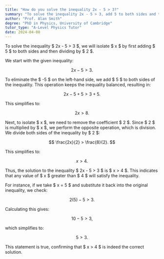 ```yaml
---
title: "How do you solve the inequality 2x - 5 > 3?"
summary: "To solve the inequality 2x - 5 > 3, add 5 to both sides and then divide by 2 to isolate x."
author: "Prof. Alan Smith"
degree: "PhD in Physics, University of Cambridge"
tutor_type: "A-Level Physics Tutor"
date: 2024-04-08
---
```


To solve the inequality $ 2x - 5 > 3 $, we will isolate $ x $ by first adding $ 5 $ to both sides and then dividing by $ 2 $.

We start with the given inequality:

$$
2x - 5 > 3.
$$

To eliminate the $ -5 $ on the left-hand side, we add $ 5 $ to both sides of the inequality. This operation keeps the inequality balanced, resulting in:

$$
2x - 5 + 5 > 3 + 5.
$$

This simplifies to:

$$
2x > 8.
$$

Next, to isolate $ x $, we need to remove the coefficient $ 2 $. Since $ 2 $ is multiplied by $ x $, we perform the opposite operation, which is division. We divide both sides of the inequality by $ 2 $:

$$
\frac{2x}{2} > \frac{8}{2}.
$$

This simplifies to:

$$
x > 4.
$$

Thus, the solution to the inequality $ 2x - 5 > 3 $ is $ x > 4 $. This indicates that any value of $ x $ greater than $ 4 $ will satisfy the inequality. 

For instance, if we take $ x = 5 $ and substitute it back into the original inequality, we check:

$$
2(5) - 5 > 3.
$$

Calculating this gives:

$$
10 - 5 > 3,
$$

which simplifies to:

$$
5 > 3.
$$

This statement is true, confirming that $ x > 4 $ is indeed the correct solution.
    